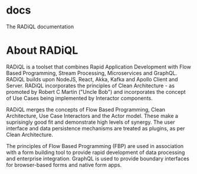# docs
The RADiQL documentation

# About RADiQL

RADiQL is a toolset that combines Rapid Application Development with 
Flow Based Programming, Stream Processing, Microservices and GraphQL.
RADiQL builds upon NodeJS, React, Akka, Kafka and Apollo Client and 
Server. RADiQL incorporates the principles of Clean Architecture - as 
promoted by Robert C Martin ("Uncle Bob") and incorporates the concept
of Use Cases being implemented by Interactor components. 

RADiQL merges the concepts of Flow Based Programming, Clean Architecture, 
Use Case Interactors and the Actor model. These make a suprisingly good 
fit and demonstrate high levels of synergy. The user interface and data 
persistence mechanisms are treated as plugins, as per Clean Architecture.

The principles of Flow Based Programming (FBP) are used in association
with a form building tool to provide rapid development of data processing
and enterprise integration. GraphQL is used to provide boundary interfaces
for browser-based forms and native form apps.

